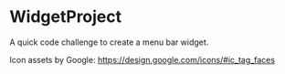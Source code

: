 # WidgetProject

A quick code challenge to create a menu bar widget.

Icon assets by Google: https://design.google.com/icons/#ic_tag_faces
